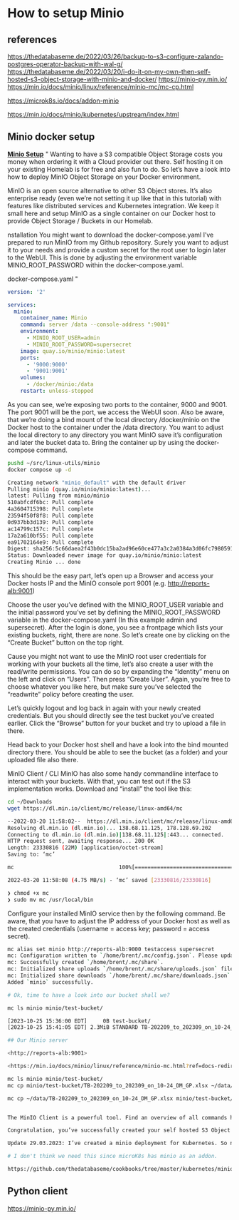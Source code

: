# How to setup Minio

## references

<https://thedatabaseme.de/2022/03/26/backup-to-s3-configure-zalando-postgres-operator-backup-with-wal-g/>
<https://thedatabaseme.de/2022/03/20/i-do-it-on-my-own-then-self-hosted-s3-object-storage-with-minio-and-docker/>
<https://minio-py.min.io/>
<https://min.io/docs/minio/linux/reference/minio-mc/mc-cp.html>

<https://microk8s.io/docs/addon-minio>

<https://min.io/docs/minio/kubernetes/upstream/index.html>

## Minio docker setup

**[Minio Setup](https://thedatabaseme.de/2022/03/20/i-do-it-on-my-own-then-self-hosted-s3-object-storage-with-minio-and-docker/)**
"
Wanting to have a S3 compatible Object Storage costs you money when ordering it with a Cloud provider out there. Self hosting it on your existing Homelab is for free and also fun to do. So let’s have a look into how to deploy MinIO Object Storage on your Docker environment.

MinIO is an open source alternative to other S3 Object stores. It’s also enterprise ready (even we’re not setting it up like that in this tutorial) with features like distributed services and Kubernetes integration. We keep it small here and setup MinIO as a single container on our Docker host to provide Object Storage / Buckets in our Homelab.

nstallation
You might want to download the docker-compose.yaml I’ve prepared to run MinIO from my Github repository. Surely you want to adjust it to your needs and provide a custom secret for the root user to login later to the WebUI. This is done by adjusting the environment variable MINIO_ROOT_PASSWORD within the docker-compose.yaml.

docker-compose.yaml
"

```yaml
version: '2'

services:
  minio:
    container_name: Minio
    command: server /data --console-address ":9001"
    environment:
      - MINIO_ROOT_USER=admin
      - MINIO_ROOT_PASSWORD=supersecret
    image: quay.io/minio/minio:latest
    ports:
      - '9000:9000'
      - '9001:9001'
    volumes:
      - /docker/minio:/data
    restart: unless-stopped
```

As you can see, we’re exposing two ports to the container, 9000 and 9001. The port 9001 will be the port, we access the WebUI soon. Also be aware, that we’re doing a bind mount of the local directory /docker/minio on the Docker host to the container under the /data directory. You want to adjust the local directory to any directory you want MinIO save it’s configuration and later the bucket data to. Bring the container up by using the docker-compose command.

```bash
pushd ~/src/linux-utils/minio
docker compose up -d

Creating network "minio_default" with the default driver
Pulling minio (quay.io/minio/minio:latest)...
latest: Pulling from minio/minio
510abfcdf6bc: Pull complete
4a3604715398: Pull complete
23594f50f8f8: Pull complete
0d937bb3d139: Pull complete
ac14799c157c: Pull complete
17a2a610bf55: Pull complete
ea91702164e9: Pull complete
Digest: sha256:5c66daea2f43b0dc15ba2ad96e60ce477a3c2a0384a3d06fc79805914c9f16fa
Status: Downloaded newer image for quay.io/minio/minio:latest
Creating Minio ... done

```

This should be the easy part, let’s open up a Browser and access your Docker hosts IP and the MinIO console port 9001 (e.g. <http://reports-alb:9001>)

Choose the user you’ve defined with the MINIO_ROOT_USER variable and the initial password you’ve set by defining the MINIO_ROOT_PASSWORD variable in the docker-compose.yaml (In this example admin and supersecret). After the login is done, you see a frontpage which lists your existing buckets, right, there are none. So let’s create one by clicking on the “Create Bucket” button on the top right.

Cause you might not want to use the MinIO root user credentials for working with your buckets all the time, let’s also create a user with the read/write permissions. You can do so by expanding the “Identity” menu on the left and click on “Users”. Then press “Create User”. Again, you’re free to choose whatever you like here, but make sure you’ve selected the “readwrite” policy before creating the user.

Let’s quickly logout and log back in again with your newly created credentials. But you should directly see the test bucket you’ve created earlier. Click the “Browse” button for your bucket and try to upload a file in there.

Head back to your Docker host shell and have a look into the bind mounted directory there. You should be able to see the bucket (as a folder) and your uploaded file also there.

MinIO Client / CLI
MinIO has also some handy commandline interface to interact with your buckets. With that, you can test out if the S3 implementation works. Download and “install” the tool like this:

```bash
cd ~/Downloads
wget https://dl.min.io/client/mc/release/linux-amd64/mc

--2022-03-20 11:58:02--  https://dl.min.io/client/mc/release/linux-amd64/mc
Resolving dl.min.io (dl.min.io)... 138.68.11.125, 178.128.69.202
Connecting to dl.min.io (dl.min.io)|138.68.11.125|:443... connected.
HTTP request sent, awaiting response... 200 OK
Length: 23330816 (22M) [application/octet-stream]
Saving to: ‘mc’

mc                                 100%[==============================================================>]  22.25M  5.92MB/s    in 4.7s

2022-03-20 11:58:08 (4.75 MB/s) - ‘mc’ saved [23330816/23330816]

❯ chmod +x mc
❯ sudo mv mc /usr/local/bin
```

Configure your installed MinIO service then by the following command. Be aware, that you have to adjust the IP address of your Docker host as well as the created credentials (username = access key; password = access secret).

```bash
mc alias set minio http://reports-alb:9000 testaccess supersecret
mc: Configuration written to `/home/brent/.mc/config.json`. Please update your access credentials.
mc: Successfully created `/home/brent/.mc/share`.
mc: Initialized share uploads `/home/brent/.mc/share/uploads.json` file.
mc: Initialized share downloads `/home/brent/.mc/share/downloads.json` file.
Added `minio` successfully.

# Ok, time to have a look into our bucket shall we?

mc ls minio minio/test-bucket/

[2023-10-25 15:36:00 EDT]     0B test-bucket/
[2023-10-25 15:41:05 EDT] 2.3MiB STANDARD TB-202209_to_202309_on_10-24_DM_GP.xlsx

## Our Minio server

<http://reports-alb:9001>

<https://min.io/docs/minio/linux/reference/minio-mc.html?ref=docs-redirect>

mc ls minio minio/test-bucket/
mc cp minio/test-bucket/TB-202209_to_202309_on_10-24_DM_GP.xlsx ~/data/

mc cp ~/data/TB-202209_to_202309_on_10-24_DM_GP.xlsx minio/test-bucket/test.xlsx


The MinIO Client is a powerful tool. Find an overview of all commands here.

Congratulation, you’ve successfully created your self hosted S3 Object Storage!

Update 29.03.2023: I’ve created a minio deployment for Kubernetes. So nothing stands between you and running Minio on your Kubernetes cluster anymore. You can find the deployment cookbook here.

# I don't think we need this since microK8s has minio as an addon.

https://github.com/thedatabaseme/cookbooks/tree/master/kubernetes/minio/base
```

## Python client

<https://minio-py.min.io/>
